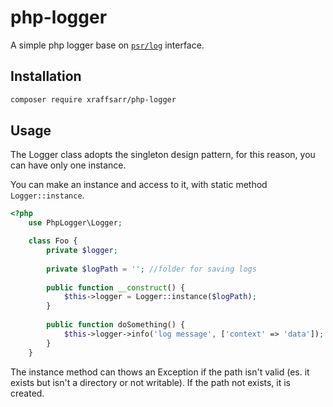 # php-logger

A simple php logger base on [`psr/log`](https://github.com/php-fig/log) interface.

Installation
------------

```bash
composer require xraffsarr/php-logger
```

Usage
----

The Logger class adopts the singleton design pattern, for this reason, you can have only one instance.

You can make an instance and access to it, with static method `Logger::instance`.

```php
<?php
    use PhpLogger\Logger;

    class Foo {
        private $logger;
        
        private $logPath = ''; //folder for saving logs
        
        public function __construct() {
            $this->logger = Logger::instance($logPath);
        }
        
        public function doSomething() {
            $this->logger->info('log message', ['context' => 'data']);
        }
    }
```

The instance method can thows an Exception if the path isn't valid (es. it exists but isn't a directory or not writable). If the path not exists, it is created.